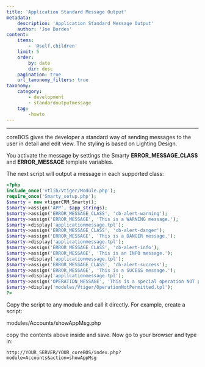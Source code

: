 ```yaml
---
title: 'Application Standard Message Output'
metadata:
    description: 'Application Standard Message Output'
    author: 'Joe Bordes'
content:
    items:
        - '@self.children'
    limit: 5
    order:
        by: date
        dir: desc
    pagination: true
    url_taxonomy_filters: true
taxonomy:
    category:
        - development 
        - standardoutputmessage
    tag:
        -howto
---
```

---

coreBOS gives the developer a standard way of sending messages to the
user in detail and edit view. The styling is based on Lighting Design.

You activate the message by settings the Smarty
**ERROR\_MESSAGE\_CLASS** and **ERROR\_MESSAGE** template variables.

The next script will output a message in each supported class:
```php
<?php
include_once('vtlib/Vtiger/Module.php');
require_once('Smarty_setup.php');
$smarty = new vtigerCRM_Smarty();
$smarty->assign('APP', $app_strings);
$smarty->assign('ERROR_MESSAGE_CLASS', 'cb-alert-warning');
$smarty->assign('ERROR_MESSAGE', 'This is a WARNING message.');
$smarty->display('applicationmessage.tpl');
$smarty->assign('ERROR_MESSAGE_CLASS', 'cb-alert-danger');
$smarty->assign('ERROR_MESSAGE', 'This is a DANGER message.');
$smarty->display('applicationmessage.tpl');
$smarty->assign('ERROR_MESSAGE_CLASS', 'cb-alert-info');
$smarty->assign('ERROR_MESSAGE', 'This is an INFO message.');
$smarty->display('applicationmessage.tpl');
$smarty->assign('ERROR_MESSAGE_CLASS', 'cb-alert-success');
$smarty->assign('ERROR_MESSAGE', 'This is a SUCESS message.');
$smarty->display('applicationmessage.tpl');
$smarty->assign('OPERATION_MESSAGE', 'This is a special operation NOT permitted message.');
$smarty->display('modules/Vtiger/OperationNotPermitted.tpl');
?>
```

Copy the script to any module and call it directly. For example, create
a script:

modules/Accounts/showAppMsg.php

copy the contents above inside and save. Now go to your browser and type
in:
```
http://YOUR_SERVER/YOUR_coreBOS/index.php?module=Accounts&action=showAppMsg
```